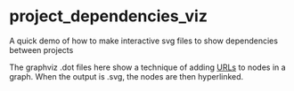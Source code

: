 # project_dependencies_viz

A quick demo of how to make interactive svg files to show dependencies between projects

The graphviz .dot files here show a technique of adding [URLs](https://www.graphviz.org/doc/info/attrs.html#d:URL) to nodes in a graph. When the output is .svg, the nodes are then hyperlinked.


